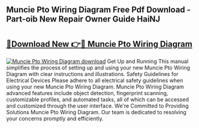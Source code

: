 ## Muncie Pto Wiring Diagram Free Pdf Download - Part-oib New Repair Owner Guide HaiNJ

# <h2><a href="http://dfpl8r.blite.top/?on=Muncie+Pto+Wiring+Diagram">🔗Download New 👉🔴 Muncie Pto Wiring Diagram</a></h2>

[![Muncie Pto Wiring Diagram download](https://i.imgur.com/lujVjoI.png)](http://dfpl8r.blite.top/?on=Muncie+Pto+Wiring+Diagram)
Get Up and Running This manual simplifies the process of setting up and using your new Muncie Pto Wiring Diagram with clear instructions and illustrations. Safety Guidelines for Electrical Devices Please adhere to all electrical safety guidelines when using your new Muncie Pto Wiring Diagram. Muncie Pto Wiring Diagram advanced features include object detection, fingerprint scanning, customizable profiles, and automated tasks, all of which can be accessed and customized through the user interface. We're Committed to Providing Solutions Muncie Pto Wiring Diagram. Our team is dedicated to resolving your concerns promptly and efficiently.

